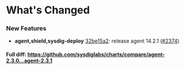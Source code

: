 # What's Changed

### New Features
- **agent,shield,sysdig-deploy** [32be15a2](https://github.com/sysdiglabs/charts/commit/32be15a2247281ff9b325c27a570a8c48d118a20): release agent 14.2.1 ([#2374](https://github.com/sysdiglabs/charts/issues/2374))
#### Full diff: https://github.com/sysdiglabs/charts/compare/agent-2.3.0...agent-2.3.1
